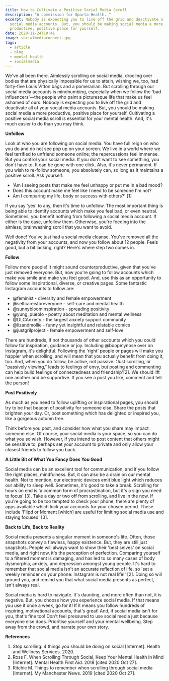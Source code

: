 ```yaml
---
title: How to Cultivate a Positive Social Media Scroll
description: "A commission for Sparta Health. "
excerpt: Nobody is expecting you to live off the grid and deactivate all of your
  social media accounts. But, you should be making social media a more
  productive, positive place for yourself.
date: 2020-11-24T10:41
image: socialmediaconnect.jpg
tags:
  - article
  - blog
  - mental health
  - socialmedia
---
```

We've all been there. Aimlessly scrolling on social media, drooling over bodies that are physically impossible for us to attain, wishing we, too, had forty-five Louis Vitton bags and a pomeranian. But scrolling through our social media accounts is mindnumbing, especially when we follow the 'bad influencers'—the people who paint a picturesque life that make us feel ashamed of ours. Nobody is expecting you to live off the grid and deactivate all of your social media accounts. But, you should be making social media a more productive, positive place for yourself. Cultivating a positive social media scroll is essential for your mental health. And, it's much easier to do than you may think.

**Unfollow**

Look at who you are following on social media. You have full reign on who you do and do not see pop up on your screen. We live in a world where we feel terrified to unfriend someone online; the repercussions feel immense. But you control your social media. If you don't want to see something, you don't have to. It can be gone with one click. Also, it's never permanent. If you wish to re-follow someone, you absolutely can, so long as it maintains a positive scroll. Ask yourself:

* 'Am I seeing posts that make me feel unhappy or put me in a bad mood?
* Does this account make me feel like I need to be someone I'm not?
* Am I comparing my life, body or success with others?' \[1]

If you say 'yes' to any, then it's time to unfollow. The most important thing is being able to identify accounts which make you feel bad, or even neutral. Sometimes, you benefit nothing from following a social media account. If either is the case, unfollow them. Otherwise, you're feeding into the aimless, brainwashing scroll that you want to avoid.

Well done! You've just had a social media cleanse. You've removed all the negativity from your accounts, and now you follow about 12 people. Feels good, but a bit lacking, right? Here's where step two comes in.

**Follow**

Follow more people! It might sound counterproductive, given that you've just removed everyone. But, now you're going to follow accounts which make you smile and make you feel good. And, use this as an opportunity to follow some inspirational, diverse, or creative pages. Some fantastic Instagram accounts to follow are:

* @feminist - diversity and female empowerment
* @selfcareisforeveryone - self-care and mental health
* @sunnybloominspiration - spreading positivity
* @yung_pueblo - poetry about meditation and mental wellness
* @DLCAnxiety - the largest anxiety support community
* @lizandmollie - funny yet insightful and relatable comics
* @justgrilproject - female empowerment and self-love

There are hundreds, if not thousands of other accounts which you could follow for inspiration, guidance or joy. Including @boopmynose over on Instagram, it's delightful. Following the 'right' people or pages will make you happier when scrolling, and will mean that you actually benefit from doing it, too. And, when you do follow, be active, not passive. 'Just scrolling, or "passively viewing," leads to feelings of envy, but posting and commenting can help build feelings of connectedness and friendship'\[2]. We should lift one another and be supportive. If you see a post you like, comment and tell the person!

**Post Positively**

As much as you need to follow uplifting or inspirational pages, you should try to be that beacon of positivity for someone else. Share the posts that brighten your day. Or, post something which has delighted or inspired you, like a gorgeous autumn tree.

Think before you post, and consider how what you share may impact someone else. Of course, your social media is your space, so you can do what you so wish. However, if you intend to post content that others might be sensitive to, perhaps set your account to private and only allow your closest friends to follow you back.

**A Little Bit of What You Fancy Does You Good**

Social media can be an excellent tool for communication, and if you follow the right places, mindfulness. But, it can also be a drain on our mental health. Not to mention, our electronic devices emit blue light which reduces our ability to sleep well. Sometimes, it's good to take a break. Scrolling for hours on end is 'a common form of procrastination, but it's a sign you need to focus' \[3]. Take a day or two off from scrolling, and live in the now. If you're going to be too tempted to check your phone, there are plenty of apps available which lock your accounts for your chosen period. These include 'Flipd or Moment \[which] are useful for limiting social media use and staying focused' \[3].

**Back to Life, Back to Reality**

Social media presents a singular moment in someone's life. Often, those snapshots convey a flawless, happy existence. But, they are still just snapshots. People will always want to show their 'best selves' on social media, and right now, it's the perception of perfection. Comparing yourself to a filtered moment is damaging, and has led to so many cases of body dysmorphia, anxiety, and depression amongst young people. It's hard to remember that social media isn't an accurate reflection of life, so 'set a weekly reminder on your phone: Instagram is not real life!' \[2]. Doing so will ground you, and remind you that what social media presents as perfect, isn't always real.

Social media is hard to navigate. It's daunting, and more often than not, it is negative. But, you choose how you experience social media. If that means you use it once a week, go for it! If it means you follow hundreds of inspiring, motivational accounts, that's great! And, if social media isn't for you, that's fine too! Don't feel pressured to use social media just because everyone else does. Prioritise yourself and your mental wellbeing. Step away from the crowd, and narrate your own story.



**References** 

1. Stop scrolling: 4 things you should be doing on social \[Internet]. Health and Wellness Services. 2020.
2. Ross F. When Scrolling Through Social, Keep Your Mental Health in Mind \[Internet]. Mental Health First Aid. 2018 \[cited 2020 Oct 27]. **‌**
3. Ritchie M. Things to remember when scrolling through social media \[Internet]. My Manchester News. 2019 \[cited 2020 Oct 27].
